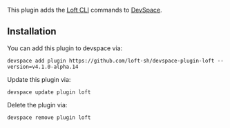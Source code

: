 This plugin adds the [Loft CLI](https://github.com/loft-sh/loft) commands to [DevSpace](https://github.com/loft-sh/devspace). 

## Installation

You can add this plugin to devspace via:
```
devspace add plugin https://github.com/loft-sh/devspace-plugin-loft --version=v4.1.0-alpha.14
```

Update this plugin via:
```
devspace update plugin loft
```

Delete the plugin via:
```
devspace remove plugin loft
```
